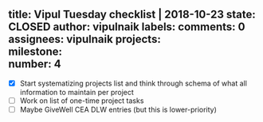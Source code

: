 title:	Vipul Tuesday checklist | 2018-10-23
state:	CLOSED
author:	vipulnaik
labels:	
comments:	0
assignees:	vipulnaik
projects:	
milestone:	
number:	4
--
- [x] Start systematizing projects list and think through schema of what all information to maintain per project
- [ ] Work on list of one-time project tasks
- [ ] Maybe GiveWell CEA DLW entries (but this is lower-priority)

